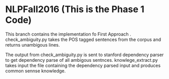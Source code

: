 # NLPFall2016 (This is the Phase 1 Code)
This branch contains the implementation fo First Approach .
check_ambiguity.py takes the POS tagged sentences from the corpus and returns unambigous lines.

The output from check_ambiguity.py is sent to stanford dependency parser to get dependency parse of all ambigous sentnces.
knowlege_extract.py takes input the file containing the dependency parsed input and produces common sennse knowledge.
